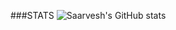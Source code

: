 ###STATS
![Saarvesh's GitHub stats](https://github-readme-stats.vercel.app/api?username=Sarrveshhh&theme=dark&show_icons=true)
